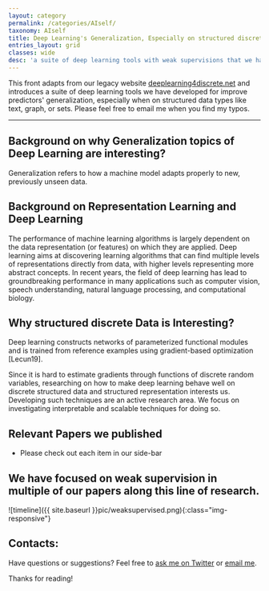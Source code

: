 ```yaml
---
layout: category
permalink: /categories/AIself/
taxonomy: AIself
title: Deep Learning's Generalization, Especially on structured discrete data
entries_layout: grid
classes: wide
desc: 'a suite of deep learning tools with weak supervisions that we have developed for structured data'
---
```



<div>
    This front adapts from our legacy website <a href="http://deeplearning4discrete.net/">deeplearning4discrete.net</a>  and introduces a suite of
    deep learning tools we have developed for improve predictors' generalization, especially when on structured 
    data types like text, graph, or sets.  Please feel free to email me when you find my typos. 

</div>

<hr>

## Background on why Generalization topics of Deep Learning are interesting? 
Generalization refers to how a machine model adapts properly to new, previously unseen data. 


## Background on Representation Learning and Deep Learning

The performance of machine learning algorithms is largely dependent on the
 data representation (or features) on which they are
applied. Deep learning aims at discovering learning algorithms that can
find multiple levels of representations directly from data, with higher
levels representing more abstract concepts. In recent years,
the field of deep learning has lead to groundbreaking performance in many applications such as computer vision, speech understanding, natural language processing, and computational biology.


## Why structured discrete Data is Interesting? 

Deep learning constructs networks of parameterized functional modules and is trained  from reference examples using gradient-based optimization [Lecun19]. 

Since it is hard to estimate gradients through functions of discrete random variables, researching on how to make deep learning 
behave well on discrete structured data and structured representation interests us. 
Developing such techniques are an active research area. We focus on investigating interpretable and scalable techniques for doing so.


## Relevant Papers we published 

+ Please check out each item in our side-bar


## We have focused on weak supervision in multiple of our papers along this line of research. 

![timeline]({{ site.baseurl }}pic/weaksupervised.png){:class="img-responsive"}


## Contacts:
Have questions or suggestions? Feel free to [ask me on Twitter](https://twitter.com/Qdatalab) or [email me](http://www.cs.virginia.edu/yanjun/).

Thanks for reading!


<!--
<h1> Blog Posts </h1>

<hr>

<div class="posts">

  {% for post in site.posts  %}

  <div class="post">
    <h1 class="post-title">
      <a href="{{ site.baseurl }}{{ post.url }}">
        {{ post.title }}
      </a>
    </h1>

    <span class="post-date">{{ post.date | date_to_string }}</span>

    {{ post.content }}
  </div>
  {% endfor %}
</div>
-->
